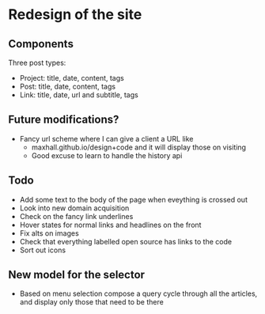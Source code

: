 # Redesign of the site

## Components

Three post types:
* Project: title, date, content, tags
* Post: title, date, content, tags
* ‎Link: title, date, url and subtitle, tags


## Future modifications?
* Fancy url scheme where I can give a client a URL like
  * maxhall.github.io/design+code and it will display those on visiting
  * Good excuse to learn to handle the history api

## Todo

* Add some text to the body of the page when eveything is crossed out
* Look into new domain acquisition
* Check on the fancy link underlines
* Hover states for normal links and headlines on the front
* Fix alts on images
* Check that everything labelled open source has links to the code
* Sort out icons

## New model for the selector

- Based on menu selection compose a query
cycle through all the articles, and display only those that need to be there
